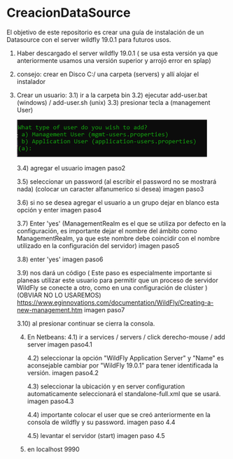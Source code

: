 # CreacionDataSource
El objetivo de este repositorio es crear una guía de instalación de un Datasource con el server wildfly 19.0.1 para futuros usos.

1) Haber descargado el server wildfly 19.0.1 ( se usa esta versión ya que anteriormente usamos una versión superior y arrojó error en splap)
2) consejo: crear en Disco C:/ una carpeta (servers) y allí alojar el instalador

3) Crear un usuario:
   3.1) ir a la carpeta bin
   3.2) ejecutar add-user.bat  (windows)  /  add-user.sh (unix)
   3.3) presionar tecla a (management User)
   
   ![Alt text](https://github.com/NoelTejeda/CreacionDataSource/blob/main/paso1.png)
 
   

   3.4) agregar el usuario
   imagen paso2

   3.5) seleccionar un password (al escribir el password no se mostrará nada) (colocar un caracter alfanumerico si desea)
   imagen paso3

   3.6) si no se desea agregar el usuario a un grupo dejar en blanco esta opción y enter
   imagen paso4

   3.7) Enter 'yes' (ManagementRealm es el que se utiliza por defecto en la configuración, es importante dejar el nombre del ámbito como ManagementRealm, ya que este nombre debe coincidir con el nombre utilizado en la configuración del servidor)
   imagen paso5

   3.8) enter 'yes'
   imagen paso6

   3.9) nos dará un código ( Este paso es especialmente importante si planeas utilizar este usuario para permitir que un proceso de servidor WildFly se conecte a otro, como en una configuración de clúster ) (OBVIAR NO LO USAREMOS)
   https://www.eginnovations.com/documentation/WildFly/Creating-a-new-management.htm
    imagen paso7

   3.10) al presionar continuar se cierra la consola.

   
   
   4) En Netbeans:
      4.1) ir a services / servers / click derecho-mouse / add server
      imagen paso4.1

      4.2) seleccionar la opción "WildFly Application Server" y "Name" es aconsejable cambiar por "WildFly 19.0.1" para tener
           identificada la versión.
      imagen paso4.2

      4.3) seleccionar la ubicación y en server configuration automaticamente seleccionará el standalone-full.xml que se usará.
      imagen paso4.3

      4.4) importante colocar el user que se creó anteriormente en la consola de wildfly y su password.
      imagen paso 4.4

      4.5) levantar el servidor (start)
      imagen paso 4.5



   6) en localhost 9990
            

      
   
